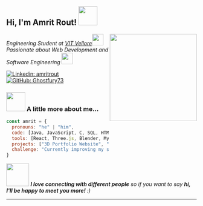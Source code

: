 <h2> Hi, I'm Amrit Rout! <img src="https://media.giphy.com/media/hvRJCLFzcasrR4ia7z/giphy.gif" width="50"></h2>
<img align='right' src="https://i.giphy.com/media/v1.Y2lkPTc5MGI3NjExYmczZWpqZ3h2bGphbzZ4Z3RldmJleDdjbnFsbXBldTM0Z2t2dzl5MCZlcD12MV9pbnRlcm5hbF9naWZfYnlfaWQmY3Q9Zw/bGgsc5mWoryfgKBx1u/giphy.gif" width="230" style="border-radius: 50">
<p><em>Engineering Student at <a href="https://vit.ac.in">VIT Vellore</a><img src="https://media.giphy.com/media/f3iwJFOVOwuy7K6FFw/giphy.gif" width="30"></br>Passionate about Web Development and Software Engineering <img src="https://media.giphy.com/media/WUlplcMpOCEmTGBtBW/giphy.gif" width="30"> 
</em></p>

[![Linkedin: amritrout](https://img.shields.io/badge/-amritrout-blue?style=flat-square&logo=Linkedin&logoColor=white&link=https://www.linkedin.com/in/amritrout/)](https://www.linkedin.com/in/amritrout/)
[![GitHub: Ghostfury73](https://img.shields.io/github/followers/Ghostfury73?label=follow&style=social)](https://github.com/Ghostfury73)

### <img src="https://media.giphy.com/media/j2pOGeGYKe2xCCKwfi/giphy.gif" width="50"> A little more about me...

```javascript
const amrit = {
  pronouns: "he" | "him",
  code: [Java, JavaScript, C, SQL, HTML, CSS],
  tools: [React, Three.js, Blender, MySQL],
  projects: ["3D Portfolio Website", "Online Chess Game", "CHIP-8 Emulator"],
  challenge: "Currently improving my skills in web development and exploring new technologies"
}
```
<img src="https://media.giphy.com/media/LnQjpWaON8nhr21vNW/giphy.gif" width="60"> <em><b>I love connecting with different people</b> so if you want to say <b>hi, I'll be happy to meet you more!</b> :)</em>

---
